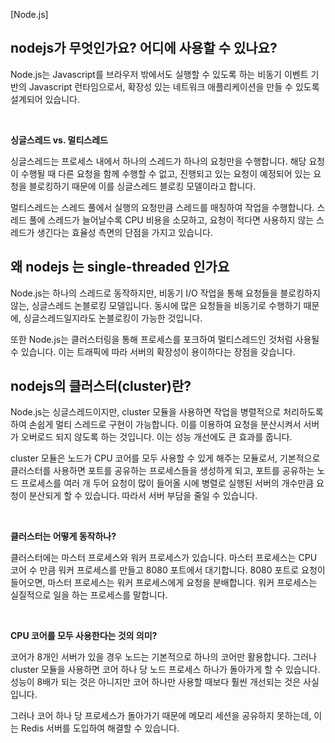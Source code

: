 <!--
파일 이름은 날짜-카테고리 (예시: 2021-03-21-network.md)
-->

[Node.js]

## nodejs가 무엇인가요? 어디에 사용할 수 있나요?

Node.js는 Javascript를 브라우저 밖에서도 실행할 수 있도록 하는 비동기 이벤트 기반의 Javascript 런타임으로서, 확장성 있는 네트워크 애플리케이션을 만들 수 있도록 설계되어 있습니다.

<br>

**싱글스레드 vs. 멀티스레드**

싱글스레드는 프로세스 내에서 하나의 스레드가 하나의 요청만을 수행합니다. 해당 요청이 수행될 때 다른 요청을 함께 수행할 수 없고, 진행되고 있는 요청이 예정되어 있는 요청을 블로킹하기 때문에 이를 싱글스레드 블로킹 모델이라고 합니다.

멀티스레드는 스레드 풀에서 실행의 요청만큼 스레드를 매칭하여 작업을 수행합니다. 스레드 풀에 스레드가 늘어날수록 CPU 비용을 소모하고, 요청이 적다면 사용하지 않는 스레드가 생긴다는 효율성 측면의 단점을 가지고 있습니다.

## 왜 nodejs 는 single-threaded 인가요

Node.js는 하나의 스레드로 동작하지만, 비동기 I/O 작업을 통해 요청들을 블로킹하지 않는, 싱글스레드 논블로킹 모델입니다. 동시에 많은 요청들을 비동기로 수행하기 때문에, 싱글스레드일지라도 논블로킹이 가능한 것입니다.

또한 Node.js는 클러스터링을 통해 프로세스를 포크하여 멀티스레드인 것처럼 사용될 수 있습니다. 이는 트래픽에 따라 서버의 확장성이 용이하다는 장점을 갖습니다.

## nodejs의 클러스터(cluster)란?

Node.js는 싱글스레드이지만, cluster 모듈을 사용하면 작업을 병렬적으로 처리하도록 하여 손쉽게 멀티 스레드로 구현이 가능합니다. 이를 이용하여 요청을 분산시켜서 서버가 오버로드 되지 않도록 하는 것입니다. 이는 성능 개선에도 큰 효과를 줍니다.

<!-- Node.js는 기본적으로 v8엔진의 제한을 그대로 반영하기 때문에 하나의 프로세스가 사용할 수 있는 메모리의 양이 제한되어 있습니다.  -->

cluster 모듈은 노드가 CPU 코어를 모두 사용할 수 있게 해주는 모듈로서, 기본적으로 클러스터를 사용하면 포트를 공유하는 프로세스들을 생성하게 되고, 포트를 공유하는 노드 프로세스를 여러 개 두어 요청이 많이 들어올 시에 병렬로 실행된 서버의 개수만큼 요청이 분산되게 할 수 있습니다. 따라서 서버 부담을 줄일 수 있습니다.

<br>

**클러스터는 어떻게 동작하나?**

클러스터에는 마스터 프로세스와 워커 프로세스가 있습니다. 마스터 프로세스는 CPU 코어 수 만큼 워커 프로세스를 만들고 8080 포트에서 대기합니다. 8080 포트로 요청이 들어오면, 마스터 프로세스는 워커 프로세스에게 요청을 분배합니다. 워커 프로세스는 실질적으로 일을 하는 프로세스를 말합니다.

<br>

**CPU 코어를 모두 사용한다는 것의 의미?**

코어가 8개인 서버가 있을 경우 노드는 기본적으로 하나의 코어만 활용합니다. 그러나 cluster 모듈을 사용하면 코어 하나 당 노드 프로세스 하나가 돌아가게 할 수 있습니다. 성능이 8배가 되는 것은 아니지만 코어 하나만 사용할 때보다 훨씬 개선되는 것은 사실입니다.

그러나 코어 하나 당 프로세스가 돌아가기 때문에 메모리 세션을 공유하지 못하는데, 이는 Redis 서버를 도입하여 해결할 수 있습니다.






